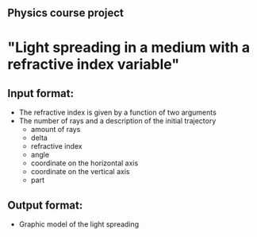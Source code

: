 ## Physics course project
# "Light spreading in a medium with a refractive index variable"



## Input format:

* The refractive index is given by a function of two arguments
* The number of rays and a description of the initial trajectory
   * amount of rays
   * delta
   * refractive index
   * angle
   * coordinate on the horizontal axis
   * coordinate on the vertical axis
   * part
 

## Output format:
 
* Graphic model of the light spreading 
